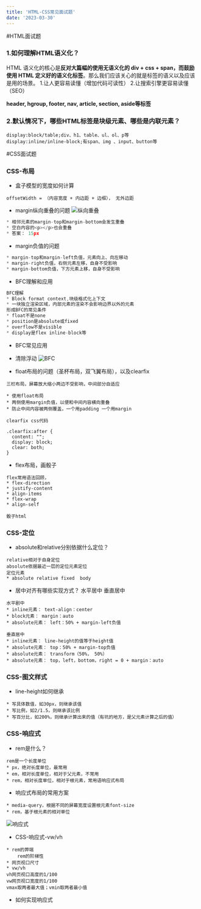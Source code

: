```yaml
---
title: 'HTML-CSS常见面试题'
date: '2023-03-30'
---
```

#HTML面试题
### 1.如何理解HTML语义化？
HTML 语义化的核心是**反对大篇幅的使用无语义化的 div + css + span，而鼓励使用 HTML 定义好的语义化标签**。那么我们应该关心的就是标签的语义以及应该是用的场景。
1.让人更容易读懂（增加代码可读性）
2.让搜索引擎更容易读懂（SEO）

**header, hgroup, footer, nav, article, section, aside等标签**
### 2.默认情况下，哪些HTML标签是块级元素、哪些是内联元素？
```
display:block/table;div、h1、table、ul、ol、p等
display:inline/inline-block;有span、img 、input、button等
```

#CSS面试题
### CSS-布局
* 盒子模型的宽度如何计算
```div宽度 = width + padding + border * 2
offsetWidth = （内容宽度 + 内边距 + 边框）， 无外边距
```

* margin纵向重叠的问题
![纵向重叠](/images/纵向重叠.png)

```js
* 相邻元素的margin-top和margin-bottom会发生重叠
* 空白内容的<p></p>也会重叠
* 答案： 15px
```

* margin负值的问题
```js
* margin-top和margin-left负值，元素向上、向左移动
* margin-right负值，右侧元素左移，自身不受影响
* margin-bottom负值，下方元素上移，自身不受影响
```
* BFC理解和应用
```js
BFC理解
* Block format context,块级格式化上下文
* 一块独立渲染区域，内部元素的渲染不会影响边界以外的元素
形成BFC的常见条件
* float不是none
* position是absolute或fixed
* overflow不是visible
* display是flex inline-block等
```

* BFC常见应用
* 清除浮动
![BFC](/images/BFC.png)

* float布局的问题（圣杯布局，双飞翼布局），以及clearfix
```
三栏布局，屏幕放大缩小两边不受影响，中间部分自适应

* 使用float布局
* 两侧使用margin负值，以便和中间内容横向重叠
* 防止中间内容被两侧覆盖，一个用padding 一个用margin

clearfix css代码
 
.clearfix:after {
  content: "";
  display: block;
  clear: both;
}
```
* flex布局，画骰子
```
flex常用语法回顾，
* flex-direction
* justify-content
* align-items
* flex-wrap
* align-self

骰子html
```

### CSS-定位
* absolute和relative分别依据什么定位？
```
relative相对于自身定位
absolute依据最近一层的定位元素定位
定位元素
* absolute relative fixed  body
```
* 居中对齐有哪些实现方式？
水平居中 垂直居中
```
水平剧中
* inline元素： text-align：center
* block元素： margin：auto
* absolute元素： left：50% + margin-left负值

垂直居中
* inline元素： line-height的值等于height值
* absolute元素： top：50% + margin-top负值
* absolute元素： transform（50%， 50%）
* absolute元素： top，left，bottom，right = 0 + margin：auto
```

### CSS-图文样式
* line-height如何继承
```
* 写具体数值，如30px，则继承该值
* 写比例，如2/1.5，则继承该比例
* 写百分比，如200%，则继承计算出来的值（有坑的地方，是父元素计算之后的值）
```

### CSS-响应式
* rem是什么？
```
rem是一个长度单位
* px，绝对长度单位，最常用
* em，相对长度单位，相对于父元素，不常用
* rem，相对长度单位，相对于根元素，常用语响应式布局
```

* 响应式布局的常用方案
```
* media-query，根据不同的屏幕宽度设置根元素font-size
* rem，基于根元素的相对单位
```
![响应式](/images/响应式.png)

* CSS-响应式-vw/vh
```
* rem的弊端
    rem的阶梯性
* 网页视口尺寸
* vw/vh
vh网页视口高度的1/100
vw网页视口宽度的1/100
vmax取两者最大值；vmin取两者最小值
```

* 如何实现响应式
